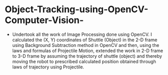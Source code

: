 # Object-Tracking-using-OpenCV-Computer-Vision-
- Undertook all the work of Image Processing done using OpenCV. I calculated the (X, Y) coordinates of   Shuttle (Object) in the 2-D frame using Background Subtraction method in OpenCV and then, using the   laws and formulas of Projectile Motion, extended the work in 2-D frame to 3-D frame by assuming the   trajectory of shuttle (object) and thereby moving the robot to prescribed calculated position obtained through   laws of trajectory using Projectile.
